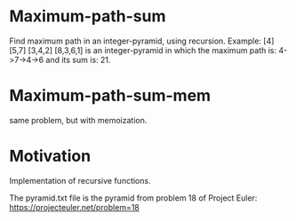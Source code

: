 # Maximum-path-sum
Find maximum path in an integer-pyramid, using recursion.
Example: 
              [4]
             [5,7]
            [3,4,2]
           [8,3,6,1]
is an integer-pyramid in which the maximum path is: 4->7->4->6 and its sum is: 21.

# Maximum-path-sum-mem
same problem, but with memoization.

# Motivation
Implementation of recursive functions.

The pyramid.txt file is the pyramid from problem 18 of Project Euler: https://projecteuler.net/problem=18
